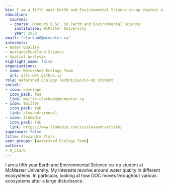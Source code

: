 ```yaml
--- 
bio: I am a fifth year Earth and Environmental Science co-op student at McMaster University. My interests revolve around water quality in different ecosystems. In particular, looking at how DOC moves throughout various ecosystems after a large disturbance.
education:
  courses:
  - course: Honours B.Sc. in Earth and Environmental Science
    institution: McMaster University
    year: 2023
email: "clarka40@mcmaster.ca"
interests:
- Water Quality
- Wetland/Peatland Science
- Spatial Analysis
highlight_name: false
organizations:
- name: Watershed Ecology Team
  url: glfc-wet.github.io
role: Watershed Ecology Technician/Co-op Student
social:
- icon: envelope
  icon_pack: fas
  link: mailto:clarka40@mcmaster.ca
- icon: twitter
  icon_pack: fab
  link: alexandrarenec1
- icon: linkedin
  icon_pack: fab
  link: https://www.linkedin.com/in/alexandrarclark/
superuser: false
title: Alexandra Clark
user_groups: [Watershed Ecology Team]
authors:
- A_Clark
---
```




I am a fifth year Earth and Environmental Science co-op student at McMaster University. My interests revolve around water quality in different ecosystems. In particular, looking at how DOC moves throughout various ecosystems after a large disturbance.




